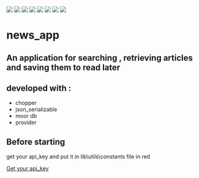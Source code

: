 <img src="https://user-images.githubusercontent.com/38481452/120585516-28fcd800-c432-11eb-86e4-4d7cbd91035a.jpg" />
<img src="https://user-images.githubusercontent.com/38481452/120585528-2dc18c00-c432-11eb-8c49-4602a6516171.jpg" />
<img src="https://user-images.githubusercontent.com/38481452/120585555-374af400-c432-11eb-84f1-45ee77a69906.jpg" />
<img src="https://user-images.githubusercontent.com/38481452/120585559-3ade7b00-c432-11eb-9bea-c96774280375.jpg" />
<img src="https://user-images.githubusercontent.com/38481452/120585571-416cf280-c432-11eb-8a8a-e20dcfde94d9.jpg" />
<img src="https://user-images.githubusercontent.com/38481452/120585582-47fb6a00-c432-11eb-84bc-18b804d44d0f.jpg" />
<img src="https://user-images.githubusercontent.com/38481452/120585593-4e89e180-c432-11eb-8fee-c6c9275a6af1.jpg" />
<img src="https://user-images.githubusercontent.com/38481452/120585600-5184d200-c432-11eb-9f68-b51925735056.jpg" />

# news_app

## An application for searching , retrieving articles and saving them to read later

## developed with :
* chopper
* json_serializable
* moor db
* provider

## Before starting 
get your api_key and put it in lib\utils\constants file in red

[Get your api_key](https://newsapi.org/)








